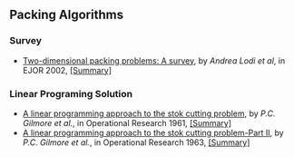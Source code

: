Packing Algorithms
------


### Survey
- [Two-dimensional packing problems: A survey](http://www.sciencedirect.com/science/article/pii/S0377221702001236), by *Andrea Lodi et al*, in EJOR 2002, [[Summary]](https://github.com/hxwang/GreenDC-Summary/blob/master/algorithms/LodiM02_Two-dimensional-packing-problems-A-survey.md)

### Linear Programing Solution
- [A linear programming approach to the stok cutting problem](http://www4.ncsu.edu/~kksivara/ma505/handouts/gilmore-gomory1.pdf), by *P.C. Gilmore et al.*, in Operational Research 1961, [[Summary]](https://github.com/hxwang/GreenDC-Summary/blob/master/algorithms/GiG61_A-linear-Programming-Approach-to-the-Cutting-Stock-Problem.md)
- [A linear programming approach to the stok cutting problem-Part II](http://www4.ncsu.edu/~kksivara/ma505/handouts/gilmore-gomory2.pdf), by *P.C. Gilmore et al.*, in Operational Research 1963, [[Summary]](https://github.com/hxwang/GreenDC-Summary/blob/master/algorithms/GiG63_A-linear-Programming-Approach-to-the-Cutting-Stock-Problem-Part-II.md) 
